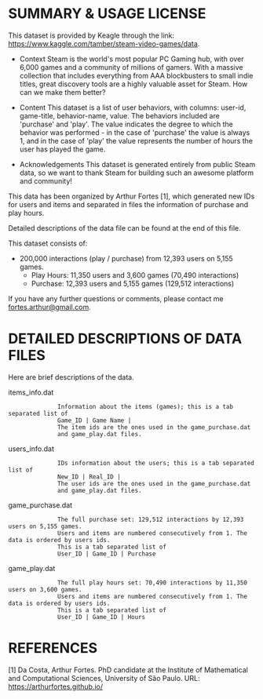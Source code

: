 SUMMARY & USAGE LICENSE
=============================================

This dataset is provided by Keagle through the link: https://www.kaggle.com/tamber/steam-video-games/data.

* Context
Steam is the world's most popular PC Gaming hub, with over 6,000 games and a community of millions of gamers. With a massive collection that includes everything from AAA blockbusters to small indie titles, great discovery tools are a highly valuable asset for Steam. How can we make them better?

* Content
This dataset is a list of user behaviors, with columns: user-id, game-title, behavior-name, value. The behaviors included are 'purchase' and 'play'. The value indicates the degree to which the behavior was performed - in the case of 'purchase' the value is always 1, and in the case of 'play' the value represents the number of hours the user has played the game.

* Acknowledgements
This dataset is generated entirely from public Steam data, so we want to thank Steam for building such an awesome platform and community!


This data has been organized by Arthur Fortes [1], which generated new IDs for users and items and separated in files 
the information of purchase and play hours. 

Detailed descriptions of the data file can be found at the end of this file.
 
This dataset consists of:
  * 200,000 interactions (play / purchase) from 12,393 users on 5,155 games.
    - Play Hours: 11,350 users and 3,600 games (70,490 interactions)
    - Purchase: 12,393 users and 5,155 games (129,512 interactions) 

If you have any further questions or comments, please contact me
<fortes.arthur@gmail.com>. 


DETAILED DESCRIPTIONS OF DATA FILES
==============================================

Here are brief descriptions of the data.

items_info.dat    
                  
                  Information about the items (games); this is a tab separated list of
                  Game_ID | Game Name |
                  The item ids are the ones used in the game_purchase.dat 
                  and game_play.dat files.


users_info.dat    
                  
                  IDs information about the users; this is a tab separated list of
                  New_ID | Real_ID |
                  The user ids are the ones used in the game_purchase.dat 
                  and game_play.dat files.


game_purchase.dat 

                  The full purchase set: 129,512 interactions by 12,393 users on 5,155 games.
                  Users and items are numbered consecutively from 1. The data is ordered by users ids. 
                  This is a tab separated list of 
                  User_ID | Game_ID | Purchase 


game_play.dat     

                  The full play hours set: 70,490 interactions by 11,350 users on 3,600 games.
                  Users and items are numbered consecutively from 1. The data is ordered by users ids. 
                  This is a tab separated list of 
                  User_ID | Game_ID | Hours 


REFERENCES
==============================================

[1] Da Costa, Arthur Fortes. PhD candidate at the Institute of Mathematical and Computational Sciences, 
University of São Paulo. URL: https://arthurfortes.github.io/
